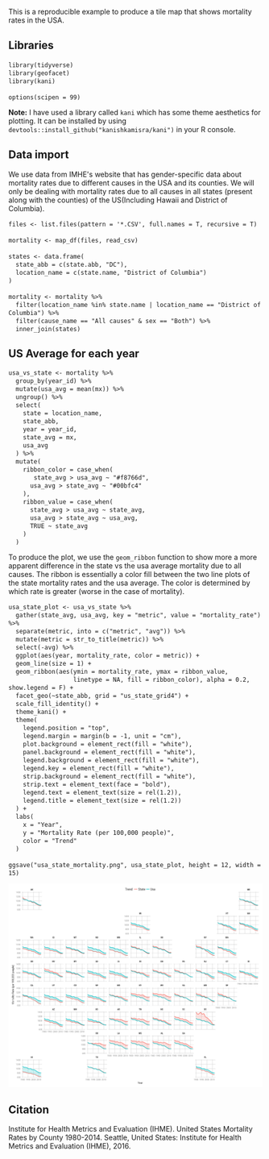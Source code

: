 This is a reproducible example to produce a tile map that shows
mortality rates in the USA.

Libraries
---------

    library(tidyverse)
    library(geofacet)
    library(kani)

    options(scipen = 99)

**Note:** I have used a library called `kani` which has some theme
aesthetics for plotting. It can be installed by using
`devtools::install_github("kanishkamisra/kani")` in your R console.

Data import
-----------

We use data from IMHE's website that has gender-specific data about
mortality rates due to different causes in the USA and its counties. We
will only be dealing with mortality rates due to all causes in all
states (present along with the counties) of the US(Including Hawaii and
District of Columbia).

    files <- list.files(pattern = '*.CSV', full.names = T, recursive = T)

    mortality <- map_df(files, read_csv)

    states <- data.frame(
      state_abb = c(state.abb, "DC"),
      location_name = c(state.name, "District of Columbia")
    )

    mortality <- mortality %>%
      filter(location_name %in% state.name | location_name == "District of Columbia") %>%
      filter(cause_name == "All causes" & sex == "Both") %>%
      inner_join(states)

US Average for each year
------------------------

    usa_vs_state <- mortality %>%
      group_by(year_id) %>%
      mutate(usa_avg = mean(mx)) %>%
      ungroup() %>%
      select(
        state = location_name,
        state_abb,
        year = year_id,
        state_avg = mx,
        usa_avg
      ) %>%
      mutate(
        ribbon_color = case_when(
           state_avg > usa_avg ~ "#f8766d",
          usa_avg > state_avg ~ "#00bfc4"
        ),
        ribbon_value = case_when(
          state_avg > usa_avg ~ state_avg,
          usa_avg > state_avg ~ usa_avg,
          TRUE ~ state_avg
        )
      )

To produce the plot, we use the `geom_ribbon` function to show more a
more apparent difference in the state vs the usa average mortality due
to all causes. The ribbon is essentially a color fill between the two
line plots of the state mortality rates and the usa average. The color
is determined by which rate is greater (worse in the case of mortality).

    usa_state_plot <- usa_vs_state %>%
      gather(state_avg, usa_avg, key = "metric", value = "mortality_rate") %>%
      separate(metric, into = c("metric", "avg")) %>%
      mutate(metric = str_to_title(metric)) %>%
      select(-avg) %>%
      ggplot(aes(year, mortality_rate, color = metric)) +
      geom_line(size = 1) +
      geom_ribbon(aes(ymin = mortality_rate, ymax = ribbon_value,
                      linetype = NA, fill = ribbon_color), alpha = 0.2, show.legend = F) +
      facet_geo(~state_abb, grid = "us_state_grid4") +
      scale_fill_identity() +
      theme_kani() +
      theme(
        legend.position = "top",
        legend.margin = margin(b = -1, unit = "cm"),
        plot.background = element_rect(fill = "white"),
        panel.background = element_rect(fill = "white"),
        legend.background = element_rect(fill = "white"),
        legend.key = element_rect(fill = "white"),
        strip.background = element_rect(fill = "white"),
        strip.text = element_text(face = "bold"),
        legend.text = element_text(size = rel(1.2)),
        legend.title = element_text(size = rel(1.2))
      ) +
      labs(
        x = "Year",
        y = "Mortality Rate (per 100,000 people)",
        color = "Trend"
      )

    ggsave("usa_state_mortality.png", usa_state_plot, height = 12, width = 15)

![USA vs State Mortality](usa_state_mortality.png)

Citation
--------

Institute for Health Metrics and Evaluation (IHME). United States
Mortality Rates by County 1980-2014. Seattle, United States: Institute
for Health Metrics and Evaluation (IHME), 2016.
